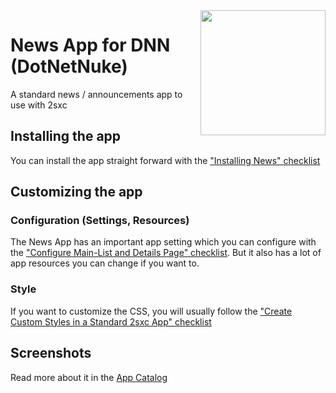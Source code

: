 <image src="app-icon.png" align="right" width="200px">

# News App for DNN (DotNetNuke)

A standard news / announcements app to use with 2sxc

## Installing the app

You can install the app straight forward with the ["Installing News" checklist](https://azing.org/2sxc/r/Ro8wsQG3)

## Customizing the app

### Configuration (Settings, Resources)

The News App has an important app setting which you can configure with the ["Configure Main-List and Details Page" checklist](https://azing.org/2sxc/r/SGLKKOiE). But it also has a lot of app resources you can change if you want to.

### Style

If you want to customize the CSS, you will usually follow the ["Create Custom Styles in a Standard 2sxc App" checklist](https://azing.org/2sxc/r/gg_aB9FD)

## Screenshots

Read more about it in the [App Catalog](https://2sxc.org/en/apps/app/news-app-v4)